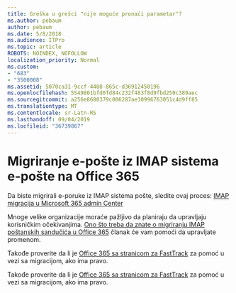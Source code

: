 ```yaml
---
title: Greška u grešci "nije moguće pronaći parametar"?
ms.author: pebaum
author: pebaum
ms.date: 5/8/2018
ms.audience: ITPro
ms.topic: article
ROBOTS: NOINDEX, NOFOLLOW
localization_priority: Normal
ms.custom:
- "683"
- "3500008"
ms.assetid: 5070ca31-9ccf-4408-865c-d36912450196
ms.openlocfilehash: 5549801bfd0fd84c232f483f8d9fbd250c389aec
ms.sourcegitcommit: a256e8680379c006287ae30996763051c4d9ff85
ms.translationtype: MT
ms.contentlocale: sr-Latn-RS
ms.lasthandoff: 09/04/2019
ms.locfileid: "36739867"
---
```

# <a name="migrating-email-from-imap-email-system-to-office-365"></a>Migriranje e-pošte iz IMAP sistema e-pošte na Office 365

Da biste migrirali e-poruke iz IMAP sistema pošte, sledite ovaj proces: [IMAP migracija u Microsoft 365 admin Center](https://docs.microsoft.com/Exchange/mailbox-migration/migrating-imap-mailboxes/imap-migration-in-the-admin-center)
  
Mnoge velike organizacije moraće pažljivo da planiraju da upravljaju korisničkim očekivanjima. [Ono što treba da znate o migriranju IMAP poštanskih sandučića u Office 365](https://docs.microsoft.com/Exchange/mailbox-migration/migrating-imap-mailboxes/migrating-imap-mailboxes) članak će vam pomoći da upravljate promenom.

Takođe proverite da li je [Office 365 sa stranicom za FastTrack](https://www.microsoft.com/fasttrack/microsoft-365/office-365) za pomoć u vezi sa migracijom, ako ima pravo.
  

Takođe proverite da li je [Office 365 sa stranicom za FastTrack](https://www.microsoft.com/fasttrack/microsoft-365/office-365) za pomoć u vezi sa migracijom, ako ima pravo.
  